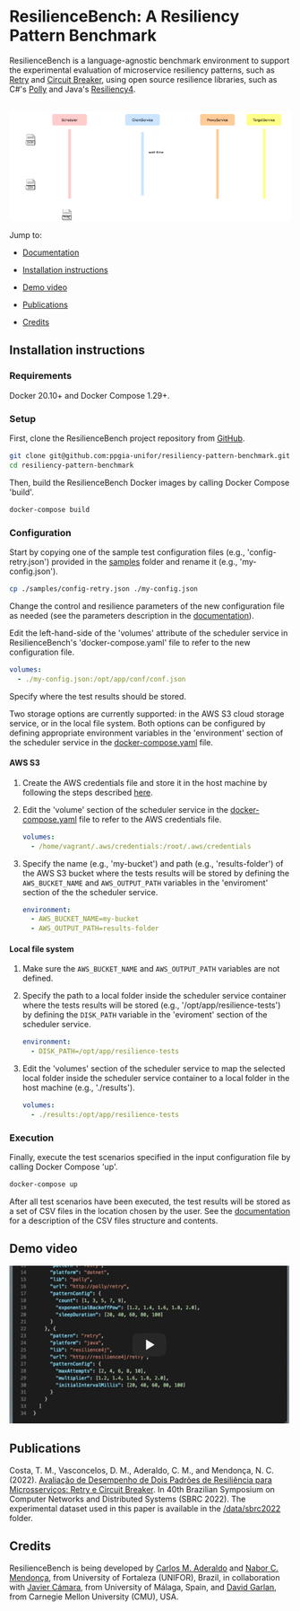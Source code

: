 # ResilienceBench: A Resiliency Pattern Benchmark

ResilienceBench is a language-agnostic benchmark environment to support the experimental evaluation of microservice resiliency patterns, such as [Retry](https://docs.microsoft.com/en-us/azure/architecture/patterns/retry) and [Circuit Breaker](https://docs.microsoft.com/en-us/azure/architecture/patterns/circuit-breaker), using open source resilience libraries, such as C\#'s [Polly](https://github.com/App-vNext/Polly) and Java's [Resiliency4](https://github.com/resilience4j/resilience4j). 

</br>
<img src="/docs/img/resiliencebench-arch-trans-color.png" width=700>

Jump to:

* [Documentation](/docs)

* [Installation instructions](#installation-instructions)

* [Demo video](#demo-video)

* [Publications](#publications)

* [Credits](#credits)

## Installation instructions

### Requirements

Docker 20.10+ and Docker Compose 1.29+.

### Setup

First, clone the ResilienceBench project repository from [GitHub](https://github.com/ppgia-unifor/resiliency-pattern-benchmark).

```sh
git clone git@github.com:ppgia-unifor/resiliency-pattern-benchmark.git
cd resiliency-pattern-benchmark
```

Then, build the ResilienceBench Docker images by calling Docker Compose 'build'.

```sh
docker-compose build
```

### Configuration

Start by copying one of the sample test configuration files (e.g., 'config-retry.json') provided in the [samples](/samples) folder and rename it (e.g., 'my-config.json').

```sh
cp ./samples/config-retry.json ./my-config.json
```

Change the control and resilience parameters of the new configuration file as needed (see the parameters description in the [documentation](/docs/README.md#test-scenarios)).

Edit the left-hand-side of the 'volumes' attribute of the scheduler service in ResilienceBench's 'docker-compose.yaml' file to refer to the new configuration file.

```yaml
volumes:
  - ./my-config.json:/opt/app/conf/conf.json
```

Specify where the test results should be stored. 

Two storage options are currently supported: in the AWS S3 cloud storage service, or in the local file system. Both options can be configured by defining appropriate environment variables in the 'environment' section of the scheduler service in the [docker-compose.yaml](./docker-compose.yaml) file.

#### AWS S3

1. Create the AWS credentials file and store it in the host machine by following the steps described [here](https://docs.aws.amazon.com/cli/latest/usergide/cli-configure-files.html).
2. Edit the 'volume' section of the scheduler service in the [docker-compose.yaml](./docker-compose.yaml) file to refer to the AWS credentials file.

    ```yaml
    volumes:
      - /home/vagrant/.aws/credentials:/root/.aws/credentials
    ```

3. Specify the name (e.g., 'my-bucket') and path (e.g., 'results-folder') of the AWS S3 bucket where the tests results will be stored by defining the `AWS_BUCKET_NAME` and `AWS_OUTPUT_PATH` variables in the 'enviroment' section of the the scheduler service.

    ```yaml
    environment:
      - AWS_BUCKET_NAME=my-bucket
      - AWS_OUTPUT_PATH=results-folder

#### Local file system

1. Make sure the `AWS_BUCKET_NAME` and `AWS_OUTPUT_PATH` variables are not defined.
2. Specify the path to a local folder inside the scheduler service container where the tests results will be stored (e.g., '/opt/app/resilience-tests') by defining the `DISK_PATH` variable in the 'eviroment' section of the scheduler service.

    ```yaml
    environment:
      - DISK_PATH=/opt/app/resilience-tests
    ```
    
3. Edit the 'volumes' section of the scheduler service to map the selected local folder inside the scheduler service container to a local folder in the host machine (e.g., './results').
    
    ```yaml
    volumes:
      - ./results:/opt/app/resilience-tests
    ```

### Execution

Finally, execute the test scenarios specified in the input configuration file by calling Docker Compose 'up'.

```sh
docker-compose up
```

After all test scenarios have been executed, the test results will be stored as a set of CSV files in the location chosen by the user. See the [documentation](/docs/README.md#test-results) for a description of the CSV files structure and contents. 

## Demo video

[<img src="docs/img/video-thumbnail.jpg" width=500>](https://www.youtube.com/watch?v=X7nzlK86eAo "ResilienceBench Demo Video")

## Publications

Costa, T. M., Vasconcelos, D. M., Aderaldo, C. M., and Mendonça, N. C. (2022). [Avaliação de Desempenho de Dois Padrões de Resiliência para Microsserviços: Retry e Circuit Breaker](publications/sbrc2022-final.pdf). In 40th Brazilian Symposium on Computer Networks and Distributed Systems (SBRC 2022). The experimental dataset used in this paper is available in the [/data/sbrc2022](data/sbrc2022/) folder.

## Credits

ResilienceBench is being developed by [Carlos M. Aderaldo](https://github.com/cmendesce) and [Nabor C. Mendonça](https://github.com/nabormendonca), from University of Fortaleza (UNIFOR), Brazil, in collaboration with [Javier Cámara](https://javier-camara.github.io/), from University of Málaga, Spain, and [David Garlan](http://www.cs.cmu.edu/~garlan/), from Carnegie Mellon University (CMU), USA.

